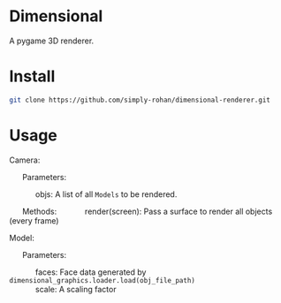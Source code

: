 # Dimensional
A pygame 3D renderer.

# Install
```bash
git clone https://github.com/simply-rohan/dimensional-renderer.git
```

# Usage
Camera:

&nbsp;&nbsp;&nbsp;&nbsp;&nbsp;&nbsp;Parameters: 

&nbsp;&nbsp;&nbsp;&nbsp;&nbsp;&nbsp;&nbsp;&nbsp;&nbsp;&nbsp;&nbsp;&nbsp;objs: A list of all `Models` to be rendered.

&nbsp;&nbsp;&nbsp;&nbsp;&nbsp;&nbsp;Methods:
&nbsp;&nbsp;&nbsp;&nbsp;&nbsp;&nbsp;&nbsp;&nbsp;&nbsp;&nbsp;&nbsp;&nbsp;render(screen): Pass a surface to render all objects (every frame)

Model: 

&nbsp;&nbsp;&nbsp;&nbsp;&nbsp;&nbsp;Parameters: 

&nbsp;&nbsp;&nbsp;&nbsp;&nbsp;&nbsp;&nbsp;&nbsp;&nbsp;&nbsp;&nbsp;&nbsp;faces: Face data generated by `dimensional_graphics.loader.load(obj_file_path)`  
&nbsp;&nbsp;&nbsp;&nbsp;&nbsp;&nbsp;&nbsp;&nbsp;&nbsp;&nbsp;&nbsp;&nbsp;scale: A scaling factor
